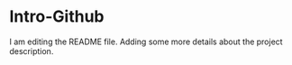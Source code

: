 # Intro-Github
I am editing the README file. Adding some more details about the project description.
